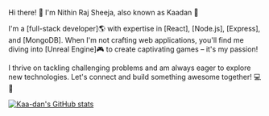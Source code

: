 
Hi there! 👋
I'm Nithin Raj Sheeja, also known as Kaadan 🌟

I'm a [full-stack developer]🌎 with expertise in [React], [Node.js], [Express], and [MongoDB]. When I'm not crafting web applications, you'll find me diving into [Unreal Engine]🎮 to create captivating games – it's my passion!

I thrive on tackling challenging problems and am always eager to explore new technologies. Let's connect and build something awesome together! 💻🚀

[![Kaa-dan's GitHub stats](https://github-readme-stats.vercel.app/api?username=Kaa-dan&count_private=true&show_icons=true&theme=synthwave)](https://github.com/anuraghazra/github-readme-stats)
